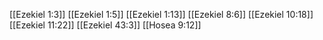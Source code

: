 [[Ezekiel 1:3]]
[[Ezekiel 1:5]]
[[Ezekiel 1:13]]
[[Ezekiel 8:6]]
[[Ezekiel 10:18]]
[[Ezekiel 11:22]]
[[Ezekiel 43:3]]
[[Hosea 9:12]]
